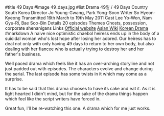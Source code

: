 #title 49 Days
#image	49_days.jpg
#list
Drama	49&#51068; / 49 Days
Country	South Korea
Director	Jo Young-Gwang, Park Yong-Soon
Writer	So Hyeon-Kyeong
Transmitted	16th March to 19th May 2011
Cast	Lee Yo-Won, Nam Gyu-Ri, Bae Soo-Bin
Details	20 episodes
Themes	Ghosts, possession, corporate shenanigans
Links	[Official website](https://programs.sbs.co.kr/drama/49days/about/51832/) [Asian Wiki](http://asianwiki.com/49_Days_-_Korean_Drama) [Korean Drama](https://www.koreandrama.org/49-days/)
#markdown
A naive nice optimistic chaebol heiress ends up in the body of
a suicidal woman who's lost hope after losing her adored.
Our heiress has to deal not only with only having 49 days to return to her own
body, but also dealing with her fiancee who is actually trying to destroy
her and her father's business.

Well paced drama which feels like it has an over-arching storyline
and not just padded out with episodes. The characters evolve and
change during the serial. The last episode has some twists in it
which may come as a surprise.

It has to be said that this drama chooses to have its cake and
eat it. As it is light hearted I didn't mind, but
for the sake of the drama things happen which feel like the
script writers have forced in.

Great fun, I'll be re-watching this one. A drama which for me
just works.
